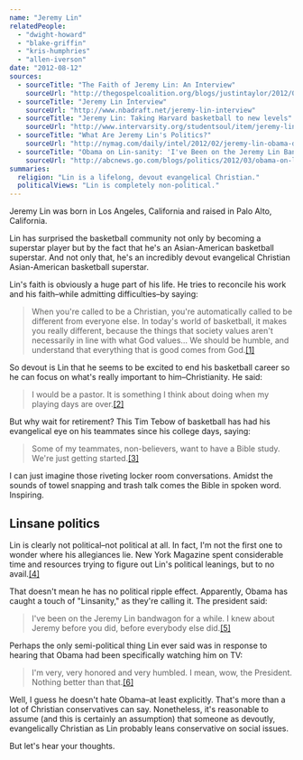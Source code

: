 ```yaml
---
name: "Jeremy Lin"
relatedPeople:
  - "dwight-howard"
  - "blake-griffin"
  - "kris-humphries"
  - "allen-iverson"
date: "2012-08-12"
sources:
  - sourceTitle: "The Faith of Jeremy Lin: An Interview"
    sourceUrl: "http://thegospelcoalition.org/blogs/justintaylor/2012/02/10/the-faith-of-jeremy-lin-an-interview/"
  - sourceTitle: "Jeremy Lin Interview"
    sourceUrl: "http://www.nbadraft.net/jeremy-lin-interview"
  - sourceTitle: "Jeremy Lin: Taking Harvard basketball to new levels"
    sourceUrl: "http://www.intervarsity.org/studentsoul/item/jeremy-lin"
  - sourceTitle: "What Are Jeremy Lin's Politics?"
    sourceUrl: "http://nymag.com/daily/intel/2012/02/jeremy-lin-obama-democrat-republican.html"
  - sourceTitle: "Obama on Lin-sanity: 'I've Been on the Jeremy Lin Bandwagon for a While"
    sourceUrl: "http://abcnews.go.com/blogs/politics/2012/03/obama-on-lin-sanity-ive-been-on-the-jeremy-lin-bandwagon-for-a-while/"
summaries:
  religion: "Lin is a lifelong, devout evangelical Christian."
  politicalViews: "Lin is completely non-political."
---
```


Jeremy Lin was born in Los Angeles, California and raised in Palo Alto, California.

Lin has surprised the basketball community not only by becoming a superstar player but by the fact that he's an Asian-American basketball superstar. And not only that, he's an incredibly devout evangelical Christian Asian-American basketball superstar.

Lin's faith is obviously a huge part of his life. He tries to reconcile his work and his faith–while admitting difficulties–by saying:

>When you're called to be a Christian, you're automatically called to be different from everyone else. In today's world of basketball, it makes you really different, because the things that society values aren't necessarily in line with what God values… We should be humble, and understand that everything that is good comes from God.<a class="source-citation" href="#http%3A%2F%2Fthegospelcoalition.org%2Fblogs%2Fjustintaylor%2F2012%2F02%2F10%2Fthe-faith-of-jeremy-lin-an-interview%2F" title="The Faith of Jeremy Lin: An Interview">[1]</a>

So devout is Lin that he seems to be excited to end his basketball career so he can focus on what's really important to him–Christianity. He said:

>I would be a pastor. It is something I think about doing when my playing days are over.<a class="source-citation" href="#http%3A%2F%2Fwww.nbadraft.net%2Fjeremy-lin-interview" title="Jeremy Lin Interview">[2]</a>

But why wait for retirement? This Tim Tebow of basketball has had his evangelical eye on his teammates since his college days, saying:

>Some of my teammates, non-believers, want to have a Bible study. We're just getting started.<a class="source-citation" href="#http%3A%2F%2Fwww.intervarsity.org%2Fstudentsoul%2Fitem%2Fjeremy-lin" title="Jeremy Lin: Taking Harvard basketball to new levels">[3]</a>

I can just imagine those riveting locker room conversations. Amidst the sounds of towel snapping and trash talk comes the Bible in spoken word. Inspiring.


## Linsane politics

Lin is clearly not political–not political at all. In fact, I'm not the first one to wonder where his allegiances lie. New York Magazine spent considerable time and resources trying to figure out Lin's political leanings, but to no avail.<a class="source-citation" href="#http%3A%2F%2Fnymag.com%2Fdaily%2Fintel%2F2012%2F02%2Fjeremy-lin-obama-democrat-republican.html" title="What Are Jeremy Lin&apos;s Politics?">[4]</a>

That doesn't mean he has no political ripple effect. Apparently, Obama has caught a touch of "Linsanity," as they're calling it. The president said:

>I've been on the Jeremy Lin bandwagon for a while. I knew about Jeremy before you did, before everybody else did.<a class="source-citation" href="#http%3A%2F%2Fabcnews.go.com%2Fblogs%2Fpolitics%2F2012%2F03%2Fobama-on-lin-sanity-ive-been-on-the-jeremy-lin-bandwagon-for-a-while%2F" title="Obama on Lin-sanity: &apos;I&apos;ve Been on the Jeremy Lin Bandwagon for a While">[5]</a>

Perhaps the only semi-political thing Lin ever said was in response to hearing that Obama had been specifically watching him on TV:

>I'm very, very honored and very humbled. I mean, wow, the President. Nothing better than that.<a class="source-citation" href="#http%3A%2F%2Fnymag.com%2Fdaily%2Fintel%2F2012%2F02%2Fjeremy-lin-obama-democrat-republican.html" title="What Are Jeremy Lin&apos;s Politics?">[6]</a>

Well, I guess he doesn't hate Obama–at least explicitly. That's more than a lot of Christian conservatives can say. Nonetheless, it's reasonable to assume (and this is certainly an assumption) that someone as devoutly, evangelically Christian as Lin probably leans conservative on social issues.

But let's hear your thoughts.